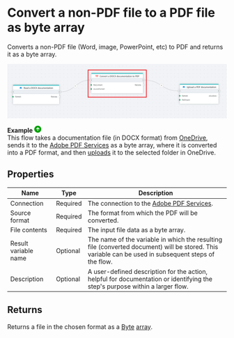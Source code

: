 # Convert a non-PDF file to a PDF file as byte array

Converts a non-PDF file (Word, image, PowerPoint, etc) to PDF and returns it as a byte array.


![img](../../../../images/flow/convertOthertoPDF.png)

**Example** ![img](../../../../images/strz.jpg)  
This flow takes a  documentation file (in DOCX format) from [OneDrive](../onedrive/read-file-from-onedrive-as-byte-array.md), sends it to the [Adobe PDF Services](https://developer.adobe.com/document-services/docs/overview/pdf-services-api/) as a byte array, where it is converted into a PDF format, and then [uploads](../onedrive/upload-file-to-onedrive.md) it to the selected folder in OneDrive.



## Properties

| Name                   | Type     | Description                                                                                                                                                     |
|------------------------|----------|-----------------------------------------------------------------------------------------------------------------------------------------------------------------|
| Connection         | Required | The connection to the [Adobe PDF Services](https://developer.adobe.com/document-services/docs/overview/pdf-services-api/).                                          |
| Source format      | Required | The format from which the PDF will be converted. |
| File contents      | Required | The input file data as a byte array.      |
| Result variable name | Optional | The name of the variable in which the resulting file (converted document) will be stored. This variable can be used in subsequent steps of the flow.            |
| Description        | Optional | A user-defined description for the action, helpful for documentation or identifying the step's purpose within a larger flow.     |


## Returns

Returns a file in the chosen format as a [Byte](https://learn.microsoft.com/en-us/dotnet/api/system.byte) [array](https://learn.microsoft.com/en-us/dotnet/csharp/language-reference/builtin-types/arrays).
